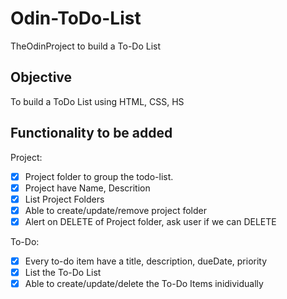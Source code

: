 # Odin-ToDo-List
TheOdinProject to build a To-Do List

## Objective
To build a ToDo List using HTML, CSS, HS

## Functionality to be added

Project: 
- [x] Project folder to group the todo-list.
- [x] Project have Name, Descrition
- [x] List Project Folders
- [x] Able to create/update/remove project folder
- [x] Alert on DELETE of Project folder, ask user if we can DELETE

To-Do:
- [x] Every to-do item have a title, description, dueDate, priority
- [x] List the To-Do List
- [x] Able to create/update/delete the To-Do Items inidividually